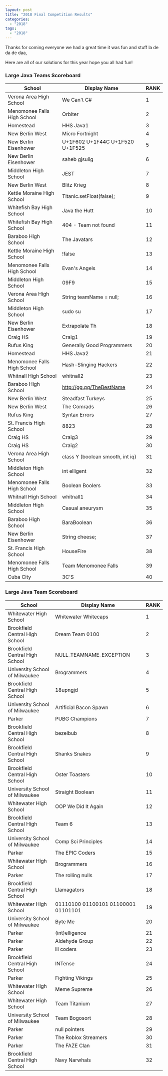 ```yaml
---
layout: post
title: "2018 Final Competition Results"
categories:
  - "2018"
tags:
  - "2018"
---
```


Thanks for coming everyone we had a great time it was fun and stuff la de da de daa,

Here are all of our solutions for this year hope you all had fun!


### Large Java Teams Scoreboard

| School                      | Display Name                     | RANK |
|-----------------------------|----------------------------------|------|
| Verona Area High School     | We Can't C#                      | 1    |
| Menomonee Falls High School | Orbiter                          | 2    |
| Homestead                   | HHS Java1                        | 3    |
| New Berlin West             | Micro Fortnight                  | 4    |
| New Berlin Eisenhower       | U+1F602 U+1F44C U+1F520 U+1F525  | 5    |
| New Berlin Eisenhower       | saheb gjsuiig                    | 6    |
| Middleton High School       | JEST                             | 7    |
| New Berlin West             | Blitz Krieg                      | 8    |
| Kettle Moraine High School  | Titanic.setFloat(false);         | 9    |
| Whitefish Bay High School   | Java the Hutt                    | 10   |
| Whitefish Bay High School   | 404 - Team not found             | 11   |
| Baraboo High School         | The Javatars                     | 12   |
| Kettle Moraine High School  | !false                           | 13   |
| Menomonee Falls High School | Evan's Angels                    | 14   |
| Middleton High School       | 09F9                             | 15   |
| Verona Area High School     | String teamName = null;          | 16   |
| Middleton High School       | sudo su                          | 17   |
| New Berlin Eisenhower       | Extrapolate Th                   | 18   |
| Craig HS                    | Craig1                           | 19   |
| Rufus King                  | Generally Good Programmers       | 20   |
| Homestead                   | HHS Java2                        | 21   |
| Menomonee Falls High School | Hash-Slinging Hackers            | 22   |
| Whitnall High School        | whitnall2                        | 23   |
| Baraboo High School         | http://gg.gg/TheBestName         | 24   |
| New Berlin West             | Steadfast Turkeys                | 25   |
| New Berlin West             | The Comrads                      | 26   |
| Rufus King                  | Syntax Errors                    | 27   |
| St. Francis High School     | 8823                             | 28   |
| Craig HS                    | Craig3                           | 29   |
| Craig HS                    | Craig2                           | 30   |
| Verona Area High School     | class Y (boolean smooth, int iq) | 31   |
| Middleton High School       | int elligent                     | 32   |
| Menomonee Falls High School | Boolean Boolers                  | 33   |
| Whitnall High School        | whitnall1                        | 34   |
| Middleton High School       | Casual aneurysm                  | 35   |
| Baraboo High School         | BaraBoolean                      | 36   |
| New Berlin Eisenhower       | String cheese;                   | 37   |
| St. Francis High School     | HouseFire                        | 38   |
| Menomonee Falls High School | Team Menomonee Falls             | 39   |
| Cuba City                   | 3C'S                             | 40   |

### Large Java Team Scoreboard

| School                         | Display Name                        | RANK |
|--------------------------------|-------------------------------------|------|
| Whitewater High School         | Whitewater Whitecaps                | 1    |
| Brookfield Central High School | Dream Team 0100                     | 2    |
| Brookfield Central High School | NULL_TEAMNAME_EXCEPTION             | 3    |
| University School of Milwaukee | Brogrammers                         | 4    |
| Brookfield Central High School | 18upngjd                            | 5    |
| University School of Milwaukee | Artificial Bacon Spawn              | 6    |
| Parker                         | PUBG Champions                      | 7    |
| Brookfield Central High School | bezelbub                            | 8    |
| Brookfield Central High School | Shanks Snakes                       | 9    |
| Brookfield Central High School | Oster Toasters                      | 10   |
| University School of Milwaukee | Straight Boolean                    | 11   |
| Whitewater High School         | OOP We Did It Again                 | 12   |
| Brookfield Central High School | Team 6                              | 13   |
| University School of Milwaukee | Comp Sci Principles                 | 14   |
| Parker                         | The EPIC Coders                     | 15   |
| Whitewater High School         | Brogrammers                         | 16   |
| Parker                         | The rolling nulls                   | 17   |
| Brookfield Central High School | Llamagators                         | 18   |
| Whitewater High School         | 01110100 01100101 01100001 01101101 | 19   |
| University School of Milwaukee | Byte Me                             | 20   |
| Parker                         | (int)elligence                      | 21   |
| Parker                         | Aldehyde Group                      | 22   |
| Parker                         | lil coders                          | 23   |
| Brookfield Central High School | INTense                             | 24   |
| Parker                         | Fighting Vikings                    | 25   |
| Whitewater High School         | Meme Supreme                        | 26   |
| Whitewater High School         | Team Titanium                       | 27   |
| University School of Milwaukee | Team Bogosort                       | 28   |
| Parker                         | null pointers                       | 29   |
| Parker                         | The Roblox Streamers                | 30   |
| Parker                         | The FAZE Clan                       | 31   |
| Brookfield Central High School | Navy Narwhals                       | 32   |